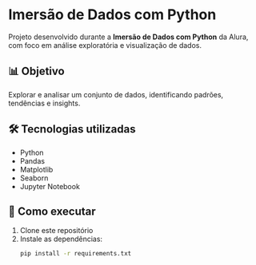 # Imersão de Dados com Python

Projeto desenvolvido durante a **Imersão de Dados com Python** da Alura, com foco em análise exploratória e visualização de dados.

## 📊 Objetivo
Explorar e analisar um conjunto de dados, identificando padrões, tendências e insights.

## 🛠 Tecnologias utilizadas
- Python
- Pandas
- Matplotlib
- Seaborn
- Jupyter Notebook

## 🚀 Como executar
1. Clone este repositório
2. Instale as dependências:
   ```bash
   pip install -r requirements.txt
